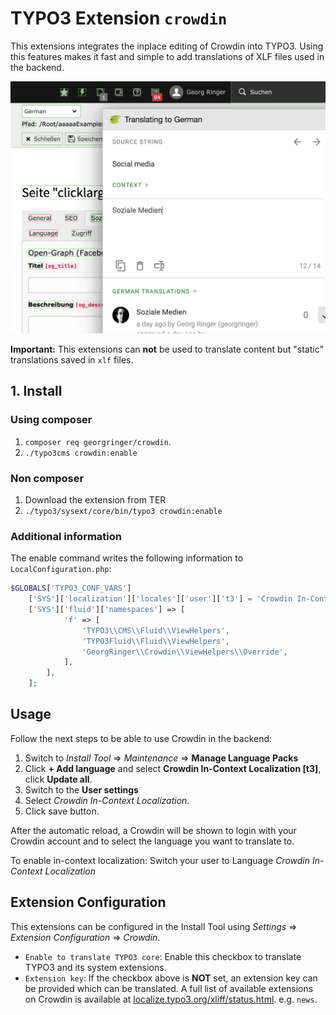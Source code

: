 # TYPO3 Extension `crowdin`

This extensions integrates the inplace editing of Crowdin into TYPO3.
Using this features makes it fast and simple to add translations of XLF files used in the backend.

![In-Context Localization](Resources/Public/Screenshots/crowdin-inline-localization.png)

**Important:** This extensions can **not** be used to translate content but "static" translations saved in `xlf` files.

## 1. Install

### Using composer

1. `composer req georgringer/crowdin`.
2. `./typo3cms crowdin:enable`

### Non composer

1. Download the extension from TER
2. `./typo3/sysext/core/bin/typo3 crowdin:enable`

### Additional information

The enable command writes the following information to `LocalConfiguration.php`:

```php
$GLOBALS['TYPO3_CONF_VARS']
    ['SYS']['localization']['locales']['user']['t3'] = 'Crowdin In-Context Localization';
    ['SYS']['fluid']['namespaces'] => [
            'f' => [
                'TYPO3\\CMS\\Fluid\\ViewHelpers',
                'TYPO3Fluid\\Fluid\\ViewHelpers',
                'GeorgRinger\\Crowdin\\ViewHelpers\\Override',
            ],
        ],
    ];
```

## Usage

Follow the next steps to be able to use Crowdin in the backend:

1. Switch to *Install Tool* => *Maintenance* => **Manage Language Packs**
2. Click **+  Add language** and select **Crowdin In-Context Localization [t3]**, click **Update all**.
3. Switch to the **User settings**
3. Select *Crowdin In-Context Localization*.
4. Click save button.

After the automatic reload, a Crowdin will be shown to login with your Crowdin account and to select the language you want to translate to.

To enable in-context localization: Switch your user to Language *Crowdin In-Context Localization*

## Extension Configuration

This extensions can be configured in the Install Tool using *Settings* => *Extension Configuration* => *Crowdin*.

- `Enable to translate TYPO3 core`: Enable this checkbox to translate TYPO3 and its system extensions.
- `Extension key`: If the checkbox above is **NOT** set, an extension key can be provided which can be translated. A full list of available extensions on Crowdin is available at [localize.typo3.org/xliff/status.html](https://localize.typo3.org/xliff/status.html). e.g. `news`.

